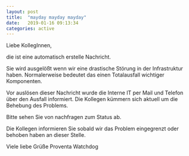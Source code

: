 ```yaml
---
layout: post
title:  "mayday mayday mayday"
date:   2019-01-16 09:13:34
categories: active
---
```


Liebe KollegInnen,

die ist eine automatisch erstelle Nachricht.

Sie wird ausgelößt wenn wir eine drastische Störung in der Infrastruktur haben.
Normalerweise bedeutet das einen Totalausfall wichtiger Komponenten.

Vor auslösen dieser Nachricht wurde die Interne IT per Mail und Telefon über den Ausfall informiert.
Die Kollegen kümmern sich aktuell um die Behebung des Problems.

Bitte sehen Sie von nachfragen zum Status ab.

Die Kollegen informieren Sie sobald wir das Problem eingegrenzt oder behoben haben an dieser Stelle.

Viele liebe Grüße
Proventa Watchdog
